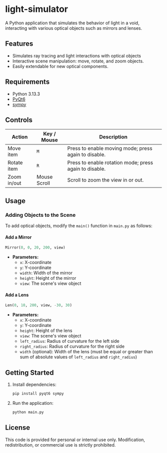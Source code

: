 # light-simulator

A Python application that simulates the behavior of light in a void, interacting with various optical objects such as
mirrors and lenses.

## Features

- Simulates ray tracing and light interactions with optical objects
- Interactive scene manipulation: move, rotate, and zoom objects.
- Easily extendable for new optical components.

## Requirements

- Python 3.13.3
- [PyQt6](https://pypi.org/project/PyQt6/)
- [sympy](https://pypi.org/project/sympy/)

## Controls

| Action      | Key / Mouse  | Description                                            |
|-------------|--------------|--------------------------------------------------------|
| Move item   | `M`          | Press to enable moving mode; press again to disable.   |
| Rotate item | `R`          | Press to enable rotation mode; press again to disable. |
| Zoom in/out | Mouse Scroll | Scroll to zoom the view in or out.                     |

## Usage

### Adding Objects to the Scene

To add optical objects, modify the `main()` function in `main.py` as follows:

#### Add a Mirror

```python
Mirror(0, 0, 20, 200, view)
```

- **Parameters:**
    - `x`: X-coordinate
    - `y`: Y-coordinate
    - `width`: Width of the mirror
    - `height`: Height of the mirror
    - `view`: The scene's view object

#### Add a Lens

```python
Len(0, 10, 200, view, -30, 30)
```

- **Parameters:**
    - `x`: X-coordinate
    - `y`: Y-coordinate
    - `height`: Height of the lens
    - `view`: The scene's view object
    - `left_radius`: Radius of curvature for the left side
    - `right_radius`: Radius of curvature for the right side
    - `width` (optional): Width of the lens (must be equal or greater than sum of absolute values of `left_radius` and `right_radius`)

## Getting Started

1. Install dependencies:
   ```bash
   pip install pyqt6 sympy
   ```
2. Run the application:
   ```bash
   python main.py
   ```

## License

This code is provided for personal or internal use only. Modification, redistribution, or commercial use is strictly prohibited. 

